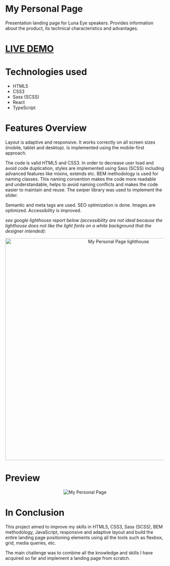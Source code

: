 # My Personal Page

<p>Presentation landing page for Luna Eye speakers. Provides information about the product, its technical characteristics and advantages.</p>
<h1><a href="https://vlkzmn.github.io/volodymyr_kuzmin/">LIVE DEMO</a></h1>

# Technologies used

<ul>
  <li>HTML5</li>
  <li>CSS3</li>
  <li>Sass (SCSS)</li>
  <li>React</li>
  <li>TypeScript</li>
</ul>

# Features Overview

<p>Layout is adaptive and responsive. It works correctly on all screen sizes (mobile, tablet and desktop). Is implemented using the mobile-first approach.</p>
<p>The code is valid HTML5 and CSS3. In order to decrease user load and avoid code duplication, styles are implemented using Sass (SCSS) including advanced features like mixins, extends etc. BEM methodology is used for naming classes. This naming convention makes the code more readable and understandable, helps to avoid naming conflicts and makes the code easier to maintain and reuse. The swiper library was used to implement the slider.</p>
<p>Semantic and meta tags are used. SEO optimization is done. Images are optimized. Accessibility is improved.</p>
<p><em>see google lighthouse report below (accessibility are not ideal because the lighthouse does not like the light fonts on a white background that the designer intended):</em></p>
<p align="center">
  <img src="https://github.com/vlkzmn/personal_page/raw/master/src/images/lightHouseGoogle.png" width="700px" alt="My Personal Page lighthouse">
</p>

# Preview

<p align="center">
  <img src="https://github.com/vlkzmn/personal_page/raw/master/src/images/preview.gif" alt="My Personal Page">
</p>

# In Conclusion

<p>This project aimed to improve my skills in HTML5, CSS3, Sass (SCSS), BEM methodology, JavaScript, responsive and adaptive layout and build the entire landing page positioning elements using all the tools such as flexbox, grid, media queries, etc.</p>

<p>The main challenge was to combine all the knowledge and skills I have acquired so far and implement a landing page from scratch.</p>
